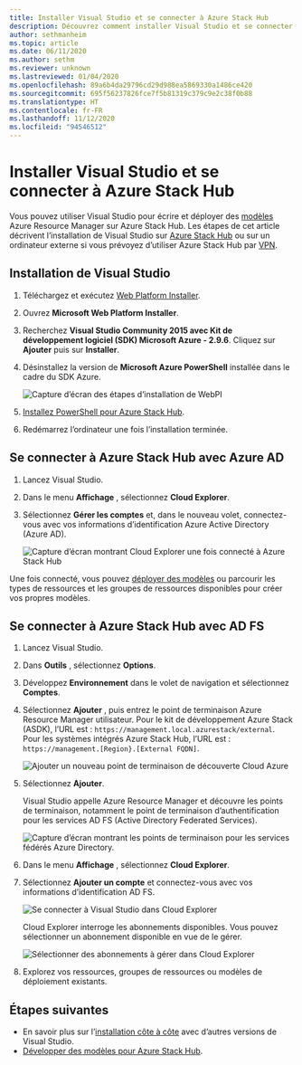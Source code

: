 ```yaml
---
title: Installer Visual Studio et se connecter à Azure Stack Hub
description: Découvrez comment installer Visual Studio et se connecter à Azure Stack Hub.
author: sethmanheim
ms.topic: article
ms.date: 06/11/2020
ms.author: sethm
ms.reviewer: unknown
ms.lastreviewed: 01/04/2020
ms.openlocfilehash: 89a6b4da29796cd29d988ea5869330a1486ce420
ms.sourcegitcommit: 695f56237826fce7f5b81319c379c9e2c38f0b88
ms.translationtype: HT
ms.contentlocale: fr-FR
ms.lasthandoff: 11/12/2020
ms.locfileid: "94546512"
---
```

# <a name="install-visual-studio-and-connect-to-azure-stack-hub"></a>Installer Visual Studio et se connecter à Azure Stack Hub

Vous pouvez utiliser Visual Studio pour écrire et déployer des [modèles](azure-stack-arm-templates.md) Azure Resource Manager sur Azure Stack Hub. Les étapes de cet article décrivent l’installation de Visual Studio sur [Azure Stack Hub](../asdk/asdk-connect.md#connect-to-azure-stack-using-rdp) ou sur un ordinateur externe si vous prévoyez d’utiliser Azure Stack Hub par [VPN](../asdk/asdk-connect.md#connect-to-azure-stack-using-vpn).

## <a name="install-visual-studio"></a>Installation de Visual Studio

1. Téléchargez et exécutez [Web Platform Installer](https://www.microsoft.com/web/downloads/platform.aspx).  

2. Ouvrez **Microsoft Web Platform Installer**.

3. Recherchez **Visual Studio Community 2015 avec Kit de développement logiciel (SDK) Microsoft Azure - 2.9.6**. Cliquez sur **Ajouter** puis sur **Installer**.

4. Désinstallez la version de **Microsoft Azure PowerShell** installée dans le cadre du SDK Azure.

    ![Capture d’écran des étapes d’installation de WebPI](./media/azure-stack-install-visual-studio/image1.png)

5. [Installez PowerShell pour Azure Stack Hub](../operator/powershell-install-az-module.md).

6. Redémarrez l’ordinateur une fois l’installation terminée.

## <a name="connect-to-azure-stack-hub-with-azure-ad"></a>Se connecter à Azure Stack Hub avec Azure AD

1. Lancez Visual Studio.

2. Dans le menu **Affichage** , sélectionnez **Cloud Explorer**.

3. Sélectionnez **Gérer les comptes** et, dans le nouveau volet, connectez-vous avec vos informations d’identification Azure Active Directory (Azure AD).  

    ![Capture d’écran montrant Cloud Explorer une fois connecté à Azure Stack Hub](./media/azure-stack-install-visual-studio/image2.png)

Une fois connecté, vous pouvez [déployer des modèles](azure-stack-deploy-template-visual-studio.md) ou parcourir les types de ressources et les groupes de ressources disponibles pour créer vos propres modèles.  

## <a name="connect-to-azure-stack-hub-with-ad-fs"></a>Se connecter à Azure Stack Hub avec AD FS

1. Lancez Visual Studio.

2. Dans **Outils** , sélectionnez **Options**.

3. Développez **Environnement** dans le volet de navigation et sélectionnez **Comptes**.

4. Sélectionnez **Ajouter** , puis entrez le point de terminaison Azure Resource Manager utilisateur. Pour le kit de développement Azure Stack (ASDK), l’URL est : `https://management.local.azurestack/external`.  Pour les systèmes intégrés Azure Stack Hub, l’URL est : `https://management.[Region}.[External FQDN]`.

    ![Ajouter un nouveau point de terminaison de découverte Cloud Azure](./media/azure-stack-install-visual-studio/image5.png)

5. Sélectionnez **Ajouter**.  

    Visual Studio appelle Azure Resource Manager et découvre les points de terminaison, notamment le point de terminaison d’authentification pour les services AD FS (Active Directory Federated Services).

    ![Capture d’écran montrant les points de terminaison pour les services fédérés Azure Directory.](./media/azure-stack-install-visual-studio/image6.png)

6. Dans le menu **Affichage** , sélectionnez **Cloud Explorer**.

7. Sélectionnez **Ajouter un compte** et connectez-vous avec vos informations d’identification AD FS.  

    ![Se connecter à Visual Studio dans Cloud Explorer](./media/azure-stack-install-visual-studio/image7.png)

    Cloud Explorer interroge les abonnements disponibles. Vous pouvez sélectionner un abonnement disponible en vue de le gérer.

    ![Sélectionner des abonnements à gérer dans Cloud Explorer](./media/azure-stack-install-visual-studio/image8.png)

8. Explorez vos ressources, groupes de ressources ou modèles de déploiement existants.

## <a name="next-steps"></a>Étapes suivantes

- En savoir plus sur l’[installation côte à côte](/visualstudio/install/install-visual-studio-versions-side-by-side) avec d’autres versions de Visual Studio.
- [Développer des modèles pour Azure Stack Hub](azure-stack-develop-templates.md).
